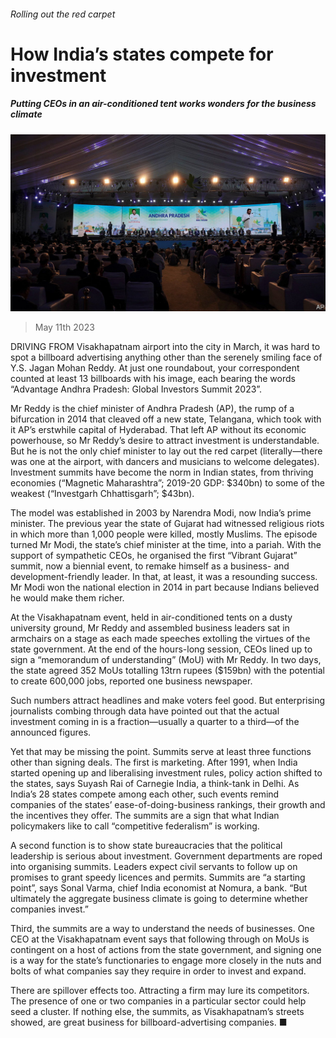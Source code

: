 ###### Rolling out the red carpet

# How India’s states compete for investment 

##### Putting CEOs in an air-conditioned tent works wonders for the business climate 

![image](images/20230513_ASP504.jpg) 

> May 11th 2023 

DRIVING FROM Visakhapatnam airport into the city in March, it was hard to spot a billboard advertising anything other than the serenely smiling face of Y.S. Jagan Mohan Reddy. At just one roundabout, your correspondent counted at least 13 billboards with his image, each bearing the words “Advantage Andhra Pradesh: Global Investors Summit 2023”. 

Mr Reddy is the chief minister of Andhra Pradesh (AP), the rump of a bifurcation in 2014 that cleaved off a new state, Telangana, which took with it AP’s erstwhile capital of Hyderabad. That left AP without its economic powerhouse, so Mr Reddy’s desire to attract investment is understandable. But he is not the only chief minister to lay out the red carpet (literally—there was one at the airport, with dancers and musicians to welcome delegates). Investment summits have become the norm in Indian states, from thriving economies (“Magnetic Maharashtra”; 2019-20 GDP: $340bn) to some of the weakest (“Investgarh Chhattisgarh”; $43bn). 

The model was established in 2003 by Narendra Modi, now India’s prime minister. The previous year the state of Gujarat had witnessed religious riots in which more than 1,000 people were killed, mostly Muslims. The episode turned Mr Modi, the state’s chief minister at the time, into a pariah. With the support of sympathetic CEOs, he organised the first “Vibrant Gujarat” summit, now a biennial event, to remake himself as a business- and development-friendly leader. In that, at least, it was a resounding success. Mr Modi won the national election in 2014 in part because Indians believed he would make them richer. 

At the Visakhapatnam event, held in air-conditioned tents on a dusty university ground, Mr Reddy and assembled business leaders sat in armchairs on a stage as each made speeches extolling the virtues of the state government. At the end of the hours-long session, CEOs lined up to sign a “memorandum of understanding” (MoU) with Mr Reddy. In two days, the state agreed 352 MoUs totalling 13trn rupees ($159bn) with the potential to create 600,000 jobs, reported one business newspaper. 

Such numbers attract headlines and make voters feel good. But enterprising journalists combing through data have pointed out that the actual investment coming in is a fraction—usually a quarter to a third—of the announced figures. 

Yet that may be missing the point. Summits serve at least three functions other than signing deals. The first is marketing. After 1991, when India started opening up and liberalising investment rules, policy action shifted to the states, says Suyash Rai of Carnegie India, a think-tank in Delhi. As India’s 28 states compete among each other, such events remind companies of the states’ ease-of-doing-business rankings, their growth and the incentives they offer. The summits are a sign that what Indian policymakers like to call “competitive federalism” is working. 

A second function is to show state bureaucracies that the political leadership is serious about investment. Government departments are roped into organising summits. Leaders expect civil servants to follow up on promises to grant speedy licences and permits. Summits are “a starting point”, says Sonal Varma, chief India economist at Nomura, a bank. “But ultimately the aggregate business climate is going to determine whether companies invest.”

Third, the summits are a way to understand the needs of businesses. One CEO at the Visakhapatnam event says that following through on MoUs is contingent on a host of actions from the state government, and signing one is a way for the state’s functionaries to engage more closely in the nuts and bolts of what companies say they require in order to invest and expand.

There are spillover effects too. Attracting a firm may lure its competitors. The presence of one or two companies in a particular sector could help seed a cluster. If nothing else, the summits, as Visakhapatnam’s streets showed, are great business for billboard-advertising companies. ■

